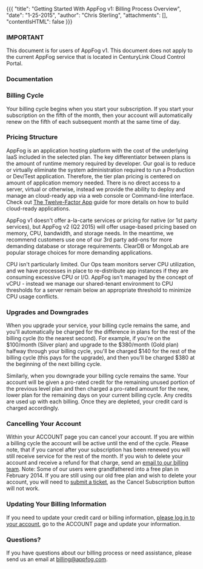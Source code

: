 {{{
  "title": "Getting Started With AppFog v1: Billing Process Overview",
  "date": "1-25-2015",
  "author": "Chris Sterling",
  "attachments": [],
  "contentIsHTML": false
}}}

### IMPORTANT

This document is for users of AppFog v1. This document does not apply to the current AppFog service that is located in CenturyLink Cloud Control Portal.

### Documentation

<h3>Billing Cycle</h3>
<p>Your billing cycle begins when you start your subscription. If you start your subscription on the fifth of the month, then your account will automatically renew on the fifth of each subsequent month at the same time of day.</p>
<h3>Pricing Structure</h3>
<p>AppFog is an application hosting platform with the cost of the underlying IaaS included in the selected plan. The key differentiator between plans is the amount of runtime memory required by developer. Our goal is to reduce or virtually eliminate the system administration required to run a Production or Dev/Test application. Therefore, the tier plan pricing is centered on amount of application memory needed. There is no direct access to a server, virtual or otherwise, instead we provide the ability to deploy and manage an cloud-ready app via a web console or Command-line interface. Check out <a href="http://12factor.net">The Twelve-Factor App</a> guide for more details on how to build cloud-ready applications.</p>
<p>AppFog v1 doesn't offer a-la-carte services or pricing for native (or 1st party services), but AppFog v2 (Q2 2015) will offer usage-based pricing based on memory, CPU, bandwidth, and storage needs. In the meantime, we recommend customers use one of our 3rd party add-ons for more demanding database or storage requirements. ClearDB or MongoLab are popular storage choices for more demanding applications.</p>
<p>CPU isn't particularly limited. Our Ops team monitors server CPU utilization, and we have processes in place to re-distribute app instances if they are consuming excessive CPU or I/O. AppFog isn't managed by the concept of vCPU - instead we manage our shared-tenant environment to CPU thresholds for a server remain below an appropriate threshold to minimize CPU usage conflicts.</p>
<h3>Upgrades and Downgrades</h3>
<p>When you upgrade your service, your billing cycle remains the same, and you'll automatically be charged for the difference in plans for the rest of the billing cycle (to the nearest second). For example, if you're on the $100/month (Silver plan) and upgrade to the $380/month (Gold plan) halfway through your billing cycle, you'll be charged $140 for the rest of the billing cycle (this pays for the upgrade), and then you'll be charged $380 at the beginning of the next billing cycle.</p>
<p>Similarly, when you downgrade your billing cycle remains the same. Your account will be given a pro-rated credit for the remaining unused portion of the previous level plan and then charged a pro-rated amount for the new, lower plan for the remaining days on your current billing cycle. Any credits are used up with each billing. Once they are depleted, your credit card is charged accordingly.</p>
<h3>Cancelling Your Account</h3>
<p>Within your ACCOUNT page you can cancel your account. If you are within a billing cycle the account will be active until the end of the cycle. Please note, that if you cancel after your subscription has been renewed you will still receive service for the rest of the month. If you wish to delete your account and receive a refund for that charge, send an <a href="mailto:billing@appfog.com">email to our billing team</a>. Note: Some of our users were grandfathered into a free plan in February 2014. If you are still using our old free plan and wish to delete your account, you will need to <a href="mailto:noc@ctl.io">submit a ticket</a>, as the Cancel Subscription button will not work.</p>
<h3>Updating Your Billing Information</h3>
<p>If you need to update your credit card or billing information, <a href="https://console.appfog.com/login">please log in to your account</a>, go to the ACCOUNT page and update your information.</p>
<h3>Questions?</h3>
<p>If you have questions about our billing process or need assistance, please send us an email at <a href="mailto:billing@appfog.com">billing@appfog.com</a>.</p>
